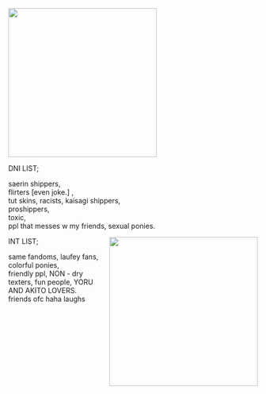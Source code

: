 <img align="center" width="300" height="auto" src="https://files.catbox.moe/igo9k3.jpg">

DNI LIST;
   
   saerin shippers,   
   flirters [even joke.] ,   
   tut skins,
   racists, 
   kaisagi shippers,   
   proshippers,   
   toxic,    
   ppl that messes w my friends, 
   sexual ponies. 

<img align="right" width="300" height="auto" src="https://files.catbox.moe/u99xtr.jpeg">

INT LIST;
   
   same fandoms, 
   laufey fans,  
   colorful ponies,    
   friendly ppl, 
   NON - dry texters,
   fun people, 
   YORU AND AKITO LOVERS.  
   friends ofc haha laughs
